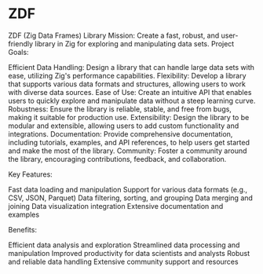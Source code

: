# ZDF
ZDF (Zig Data Frames) Library
Mission: Create a fast, robust, and user-friendly library in Zig for exploring and manipulating data sets.
Project Goals:

Efficient Data Handling: Design a library that can handle large data sets with ease, utilizing Zig's performance capabilities.
    Flexibility: Develop a library that supports various data formats and structures, allowing users to work with diverse data sources.
    Ease of Use: Create an intuitive API that enables users to quickly explore and manipulate data without a steep learning curve.
    Robustness: Ensure the library is reliable, stable, and free from bugs, making it suitable for production use.
    Extensibility: Design the library to be modular and extensible, allowing users to add custom functionality and integrations.
    Documentation: Provide comprehensive documentation, including tutorials, examples, and API references, to help users get started and make the most of the library.
    Community: Foster a community around the library, encouraging contributions, feedback, and collaboration.

Key Features:

Fast data loading and manipulation
    Support for various data formats (e.g., CSV, JSON, Parquet)
    Data filtering, sorting, and grouping
    Data merging and joining
    Data visualization integration
    Extensive documentation and examples

Benefits:

Efficient data analysis and exploration
    Streamlined data processing and manipulation
    Improved productivity for data scientists and analysts
    Robust and reliable data handling
    Extensive community support and resources
